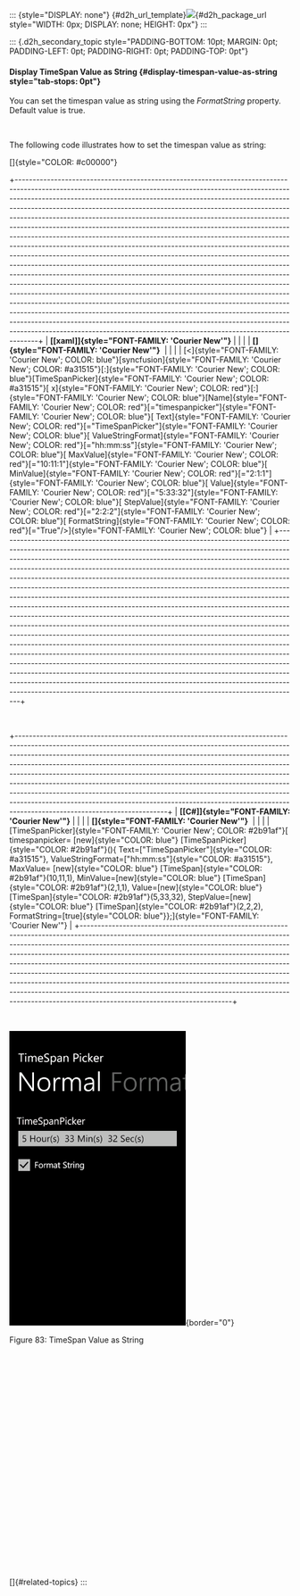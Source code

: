 ::: {style="DISPLAY: none"}
[](ms-xhelp:///?Id=d2h_url_template){#d2h_url_template}![](!package_url!){#d2h_package_url style="WIDTH: 0px; DISPLAY: none; HEIGHT: 0px"}
:::

::: {.d2h_secondary_topic style="PADDING-BOTTOM: 10pt; MARGIN: 0pt; PADDING-LEFT: 0pt; PADDING-RIGHT: 0pt; PADDING-TOP: 0pt"}
#### Display TimeSpan Value as String {#display-timespan-value-as-string style="tab-stops: 0pt"}

You can set the timespan value as string using the *FormatString* property. Default value is true.

 

The following code illustrates how to set the timespan value as string:

[]{style="COLOR: #c00000"} 

+------------------------------------------------------------------------------------------------------------------------------------------------------------------------------------------------------------------------------------------------------------------------------------------------------------------------------------------------------------------------------------------------------------------------------------------------------------------------------------------------------------------------------------------------------------------------------------------------------------------------------------------------------------------------------------------------------------------------------------------------------------------------------------------------------------------------------------------------------------------------------------------------------------------------------------------------------------------------------------------------------------------------------------------------------------------------------------------------------------------------------------------------------------------------------------------------------------------------------------------------------------------------------------------------------------------------------------------------------------------------------------+
| **[\[xaml\]]{style="FONT-FAMILY: 'Courier New'"}**                                                                                                                                                                                                                                                                                                                                                                                                                                                                                                                                                                                                                                                                                                                                                                                                                                                                                                                                                                                                                                                                                                                                                                                                                                                                                                                                 |
|                                                                                                                                                                                                                                                                                                                                                                                                                                                                                                                                                                                                                                                                                                                                                                                                                                                                                                                                                                                                                                                                                                                                                                                                                                                                                                                                                                                    |
| **[]{style="FONT-FAMILY: 'Courier New'"}**                                                                                                                                                                                                                                                                                                                                                                                                                                                                                                                                                                                                                                                                                                                                                                                                                                                                                                                                                                                                                                                                                                                                                                                                                                                                                                                                         |
|                                                                                                                                                                                                                                                                                                                                                                                                                                                                                                                                                                                                                                                                                                                                                                                                                                                                                                                                                                                                                                                                                                                                                                                                                                                                                                                                                                                    |
| [\<]{style="FONT-FAMILY: 'Courier New'; COLOR: blue"}[syncfusion]{style="FONT-FAMILY: 'Courier New'; COLOR: #a31515"}[:]{style="FONT-FAMILY: 'Courier New'; COLOR: blue"}[TimeSpanPicker]{style="FONT-FAMILY: 'Courier New'; COLOR: #a31515"}[ x]{style="FONT-FAMILY: 'Courier New'; COLOR: red"}[:]{style="FONT-FAMILY: 'Courier New'; COLOR: blue"}[Name]{style="FONT-FAMILY: 'Courier New'; COLOR: red"}[=\"timespanpicker\"]{style="FONT-FAMILY: 'Courier New'; COLOR: blue"}[ Text]{style="FONT-FAMILY: 'Courier New'; COLOR: red"}[=\"TimeSpanPicker\"]{style="FONT-FAMILY: 'Courier New'; COLOR: blue"}[ ValueStringFormat]{style="FONT-FAMILY: 'Courier New'; COLOR: red"}[=\"hh:mm:ss\"]{style="FONT-FAMILY: 'Courier New'; COLOR: blue"}[ MaxValue]{style="FONT-FAMILY: 'Courier New'; COLOR: red"}[=\"10:11:1\"]{style="FONT-FAMILY: 'Courier New'; COLOR: blue"}[ MinValue]{style="FONT-FAMILY: 'Courier New'; COLOR: red"}[=\"2:1:1\"]{style="FONT-FAMILY: 'Courier New'; COLOR: blue"}[ Value]{style="FONT-FAMILY: 'Courier New'; COLOR: red"}[=\"5:33:32\"]{style="FONT-FAMILY: 'Courier New'; COLOR: blue"}[ StepValue]{style="FONT-FAMILY: 'Courier New'; COLOR: red"}[=\"2:2:2\"]{style="FONT-FAMILY: 'Courier New'; COLOR: blue"}[ FormatString]{style="FONT-FAMILY: 'Courier New'; COLOR: red"}[=\"True\"/\>]{style="FONT-FAMILY: 'Courier New'; COLOR: blue"} |
+------------------------------------------------------------------------------------------------------------------------------------------------------------------------------------------------------------------------------------------------------------------------------------------------------------------------------------------------------------------------------------------------------------------------------------------------------------------------------------------------------------------------------------------------------------------------------------------------------------------------------------------------------------------------------------------------------------------------------------------------------------------------------------------------------------------------------------------------------------------------------------------------------------------------------------------------------------------------------------------------------------------------------------------------------------------------------------------------------------------------------------------------------------------------------------------------------------------------------------------------------------------------------------------------------------------------------------------------------------------------------------+

 

+------------------------------------------------------------------------------------------------------------------------------------------------------------------------------------------------------------------------------------------------------------------------------------------------------------------------------------------------------------------------------------------------------------------------------------------------------------------------------------------------------------------------------------------------------------------------------------------------------------------------------------------------------------------------------------------+
| **[\[C#\]]{style="FONT-FAMILY: 'Courier New'"}**                                                                                                                                                                                                                                                                                                                                                                                                                                                                                                                                                                                                                                         |
|                                                                                                                                                                                                                                                                                                                                                                                                                                                                                                                                                                                                                                                                                          |
| **[]{style="FONT-FAMILY: 'Courier New'"}**                                                                                                                                                                                                                                                                                                                                                                                                                                                                                                                                                                                                                                               |
|                                                                                                                                                                                                                                                                                                                                                                                                                                                                                                                                                                                                                                                                                          |
| [TimeSpanPicker]{style="FONT-FAMILY: 'Courier New'; COLOR: #2b91af"}[ timespanpicker= [new]{style="COLOR: blue"} [TimeSpanPicker]{style="COLOR: #2b91af"}(){ Text=[\"TimeSpanPicker\"]{style="COLOR: #a31515"}, ValueStringFormat=[\"hh:mm:ss\"]{style="COLOR: #a31515"}, MaxValue= [new]{style="COLOR: blue"} [TimeSpan]{style="COLOR: #2b91af"}(10,11,1), MinValue=[new]{style="COLOR: blue"} [TimeSpan]{style="COLOR: #2b91af"}(2,1,1), Value=[new]{style="COLOR: blue"} [TimeSpan]{style="COLOR: #2b91af"}(5,33,32), StepValue=[new]{style="COLOR: blue"} [TimeSpan]{style="COLOR: #2b91af"}(2,2,2), FormatString=[true]{style="COLOR: blue"}};]{style="FONT-FAMILY: 'Courier New'"} |
+------------------------------------------------------------------------------------------------------------------------------------------------------------------------------------------------------------------------------------------------------------------------------------------------------------------------------------------------------------------------------------------------------------------------------------------------------------------------------------------------------------------------------------------------------------------------------------------------------------------------------------------------------------------------------------------+

 

![](ImagesExt/image78_78.png){border="0"}

Figure 83: TimeSpan Value as String

 

 

 

 

 

 

 

 

 

 

 

 

 

[]{#related-topics}
:::
